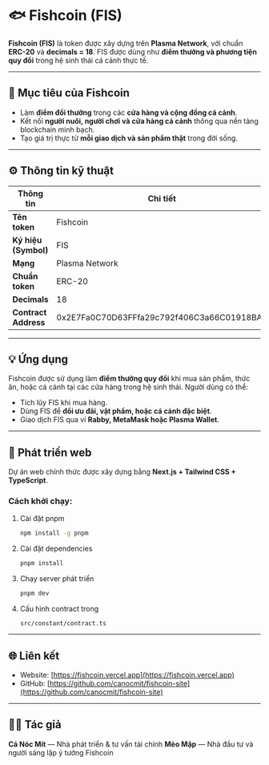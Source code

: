 # 🐟 Fishcoin (FIS)

**Fishcoin (FIS)** là token được xây dựng trên **Plasma Network**, với chuẩn **ERC-20** và **decimals = 18**.
FIS được dùng như **điểm thưởng và phương tiện quy đổi** trong hệ sinh thái cá cảnh thực tế.

---

## 🎯 Mục tiêu của Fishcoin

* Làm **điểm đổi thưởng** trong các **cửa hàng và cộng đồng cá cảnh**.
* Kết nối **người nuôi, người chơi và cửa hàng cá cảnh** thông qua nền tảng blockchain minh bạch.
* Tạo giá trị thực từ **mỗi giao dịch và sản phẩm thật** trong đời sống.

---

## ⚙️ Thông tin kỹ thuật

| Thông tin            | Chi tiết                        |
| -------------------- | ------------------------------- |
| **Tên token**        | Fishcoin                        |
| **Ký hiệu (Symbol)** | FIS                             |
| **Mạng**             | Plasma Network                  |
| **Chuẩn token**      | ERC-20                          |
| **Decimals**         | 18                              |
| **Contract Address** | 0x2E7Fa0C70D63FFfa29c792f406C3a66C01918BA1

---

## 💡 Ứng dụng

Fishcoin được sử dụng làm **điểm thưởng quy đổi** khi mua sản phẩm, thức ăn, hoặc cá cảnh tại các cửa hàng trong hệ sinh thái.
Người dùng có thể:

* Tích lũy FIS khi mua hàng.
* Dùng FIS để **đổi ưu đãi, vật phẩm, hoặc cá cảnh đặc biệt**.
* Giao dịch FIS qua ví **Rabby, MetaMask hoặc Plasma Wallet**.

---

## 🚀 Phát triển web

Dự án web chính thức được xây dựng bằng **Next.js + Tailwind CSS + TypeScript**.

### Cách khởi chạy:

1. Cài đặt pnpm

   ```bash
   npm install -g pnpm
   ```

2. Cài đặt dependencies

   ```bash
   pnpm install
   ```

3. Chạy server phát triển

   ```bash
   pnpm dev
   ```

4. Cấu hình contract trong

   ```
   src/constant/contract.ts
   ```

---

## 🌐 Liên kết

* Website: [https://fishcoin.vercel.app](https://fishcoin.vercel.app)
* GitHub: [https://github.com/canocmit/fishcoin-site](https://github.com/canocmit/fishcoin-site)

---

## 🧑‍💻 Tác giả

**Cá Nóc Mít** — Nhà phát triển & tư vấn tài chính
**Mèo Mập** — Nhà đầu tư và người sáng lập ý tưởng Fishcoin
